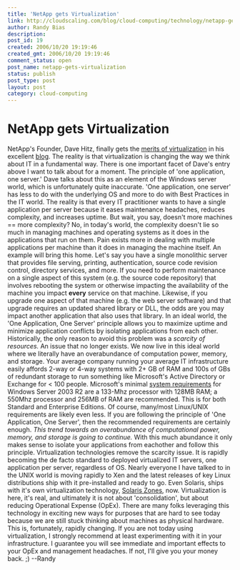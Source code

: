 ```yaml
---
title: 'NetApp gets Virtualization'
link: http://cloudscaling.com/blog/cloud-computing/technology/netapp-gets-virtualization/
author: Randy Bias
description: 
post_id: 19
created: 2006/10/20 19:19:46
created_gmt: 2006/10/20 19:19:46
comment_status: open
post_name: netapp-gets-virtualization
status: publish
post_type: post
layout: post
category: cloud-computing
---
```


# NetApp gets Virtualization

NetApp's Founder, Dave Hitz, finally gets the [merits of virtualization](http://blogs.netapp.com/dave/TechTalk/?permalink=How-VMware-is-Revolutionizing-Data-Centers.html) in his excellent [blog](http://blogs.netapp.com/dave/). The reality is that virtualization is changing the way we think about IT in a fundamental way. There is one important facet of Dave's entry above I want to talk about for a moment. The principle of 'one application, one server.' Dave talks about this as an element of the Windows server world, which is unfortunately quite inaccurate. 'One application, one server' has less to do with the underlying OS and more to do with Best Practices in the IT world. The reality is that every IT practitioner wants to have a single application per server because it eases maintenance headaches, reduces complexity, and increases uptime. But wait, you say, doesn't more machines == more complexity?  No, in today's world, the complexity doesn't lie so much in managing machines and operating systems as it does in the applications that run on them. Pain exists more in dealing with multiple applications per machine than it does in managing the machine itself. An example will bring this home. Let's say you have a single monolithic server that provides file serving, printing, authentication, source code revision control, directory services, and more. If you need to perform maintenance on a single aspect of this system (e.g. the source code repository) that involves rebooting the system or otherwise impacting the availability of the machine you impact **every** service on that machine. Likewise, if you upgrade one aspect of that machine (e.g. the web server software) and that upgrade requires an updated shared library or DLL, the odds are you may impact another application that also uses that library. In an ideal world, the 'One Application, One Server' principle allows you to maximize uptime and minimize application conflicts by isolating applications from each other. Historically, the only reason to avoid this problem was a _scarcity of resources._ An issue that no longer exists. We now live in this ideal world where we literally have an overabundance of computation power, memory, and storage. Your average company running your average IT infrastructure easily affords 2-way or 4-way systems with 2+ GB of RAM and 100s of GBs of redundant storage to run something like Microsoft's Active Directory or Exchange for < 100 people. Microsoft's minimal [system requirements](http://www.microsoft.com/windowsserver2003/evaluation/sysreqs/default.mspx) for Windows Server 2003 R2 are a 133-Mhz processor with 128MB RAM; a 550Mhz processor and 256MB of RAM are recommended. This is for both Standard and Enterprise Editions. Of course, many/most Linux/UNIX requirements are likely even less. If you are following the principle of 'One Application, One Server', then the recommended requirements are certainly enough. _This trend towards an overabundance of computational power, memory, and storage is going to continue._ With this much abundance it only makes sense to isolate your applications from eachother and follow this principle. Virtualization technologies remove the scarcity issue. It is rapidly becoming the de facto standard to deployed virtualized IT servers, one application per server, regardless of OS. Nearly everyone I have talked to in the UNIX world is moving rapidly to Xen and the latest releases of key Linux distributions ship with it pre-installed and ready to go. Even Solaris, ships with it's own virtualization technology, [Solaris Zones](http://www.sun.com/bigadmin/content/zones/), now. Virtualization is here, it's real, and ultimately it is not about 'consolidation', but about reducing Operational Expense (OpEx). There are many folks leveraging this technology in exciting new ways for purposes that are hard to see today because we are still stuck thinking about machines as physical hardware. This is, fortunately, rapidly changing. If you are not today using virtualization, I strongly recommend at least experimenting with it in your infrastructure. I guarantee you will see immediate and important effects to your OpEx and management headaches. If not, I'll give you your money back. ;) \--Randy